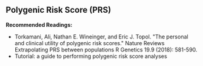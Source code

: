 ## Polygenic Risk Score (PRS)



**Recommended Readings:**
- Torkamani, Ali, Nathan E. Wineinger, and Eric J. Topol. "The personal and clinical utility of polygenic risk scores." Nature Reviews Extrapolating PRS between populations R Genetics 19.9 (2018): 581-590.
- Tutorial: a guide to performing polygenic risk score analyses

